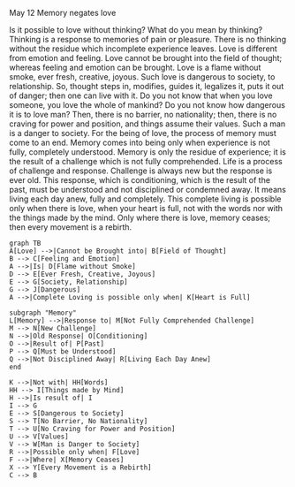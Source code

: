 May 12
Memory negates love

Is it possible to love without thinking? What do you mean by thinking? Thinking is a response to memories of pain or pleasure. There is no thinking without the residue which incomplete experience leaves. Love is different from emotion and feeling. Love cannot be brought into the field of thought; whereas feeling and emotion can be brought. Love is a flame without smoke, ever fresh, creative, joyous. Such love is dangerous to society, to relationship. So, thought steps in, modifies, guides it, legalizes it, puts it out of danger; then one can live with it. Do you not know that when you love someone, you love the whole of mankind? Do you not know how dangerous it is to love man? Then, there is no barrier, no nationality; then, there is no craving for power and position, and things assume their values. Such a man is a danger to society.
For the being of love, the process of memory must come to an end. Memory comes into being only when experience is not fully, completely understood. Memory is only the residue of experience; it is the result of a challenge which is not fully comprehended. Life is a process of challenge and response. Challenge is always new but the response is ever old. This response, which is conditioning, which is the result of the past, must be understood and not disciplined or condemned away. It means living each day anew, fully and completely. This complete living is possible only when there is love, when your heart is full, not with the words nor with the things made by the mind. Only where there is love, memory ceases; then every movement is a rebirth.

```mermaid
graph TB
A[Love] -->|Cannot be Brought into| B[Field of Thought]
B --> C[Feeling and Emotion]
A -->|Is| D[Flame without Smoke]
D --> E[Ever Fresh, Creative, Joyous]
E --> G[Society, Relationship]
G --> J[Dangerous]
A -->|Complete Loving is possible only when| K[Heart is Full]

subgraph "Memory"
L[Memory] -->|Response to| M[Not Fully Comprehended Challenge]
M --> N[New Challenge]
N -->|Old Response| O[Conditioning]
O -->|Result of| P[Past]
P --> Q[Must be Understood]
Q -->|Not Disciplined Away| R[Living Each Day Anew]
end

K -->|Not with| HH[Words]
HH --> I[Things made by Mind]
H -->|Is result of| I
I --> G
E --> S[Dangerous to Society]
S --> T[No Barrier, No Nationality]
T --> U[No Craving for Power and Position]
U --> V[Values]
V --> W[Man is Danger to Society]
R -->|Possible only when| F[Love]
F -->|Where| X[Memory Ceases]
X --> Y[Every Movement is a Rebirth]
C --> B
```